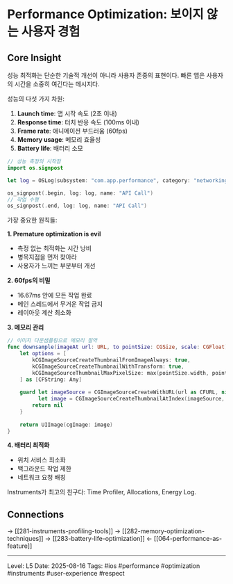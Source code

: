# Performance Optimization: 보이지 않는 사용자 경험

## Core Insight
성능 최적화는 단순한 기술적 개선이 아니라 사용자 존중의 표현이다. 빠른 앱은 사용자의 시간을 소중히 여긴다는 메시지다.

성능의 다섯 가지 차원:
1. **Launch time**: 앱 시작 속도 (2초 이내)
2. **Response time**: 터치 반응 속도 (100ms 이내)
3. **Frame rate**: 애니메이션 부드러움 (60fps)
4. **Memory usage**: 메모리 효율성
5. **Battery life**: 배터리 소모

```swift
// 성능 측정의 시작점
import os.signpost

let log = OSLog(subsystem: "com.app.performance", category: "networking")

os_signpost(.begin, log: log, name: "API Call")
// 작업 수행
os_signpost(.end, log: log, name: "API Call")
```

가장 중요한 원칙들:

**1. Premature optimization is evil**
- 측정 없는 최적화는 시간 낭비
- 병목지점을 먼저 찾아라
- 사용자가 느끼는 부분부터 개선

**2. 60fps의 비밀**
- 16.67ms 안에 모든 작업 완료
- 메인 스레드에서 무거운 작업 금지
- 레이아웃 계산 최소화

**3. 메모리 관리**
```swift
// 이미지 다운샘플링으로 메모리 절약
func downsample(imageAt url: URL, to pointSize: CGSize, scale: CGFloat) -> UIImage? {
    let options = [
        kCGImageSourceCreateThumbnailFromImageAlways: true,
        kCGImageSourceCreateThumbnailWithTransform: true,
        kCGImageSourceThumbnailMaxPixelSize: max(pointSize.width, pointSize.height) * scale
    ] as [CFString: Any]
    
    guard let imageSource = CGImageSourceCreateWithURL(url as CFURL, nil),
          let image = CGImageSourceCreateThumbnailAtIndex(imageSource, 0, options as CFDictionary) else {
        return nil
    }
    
    return UIImage(cgImage: image)
}
```

**4. 배터리 최적화**
- 위치 서비스 최소화
- 백그라운드 작업 제한
- 네트워크 요청 배칭

Instruments가 최고의 친구다: Time Profiler, Allocations, Energy Log.

## Connections
→ [[281-instruments-profiling-tools]]
→ [[282-memory-optimization-techniques]]
→ [[283-battery-life-optimization]]
← [[064-performance-as-feature]]

---
Level: L5
Date: 2025-08-16
Tags: #ios #performance #optimization #instruments #user-experience #respect